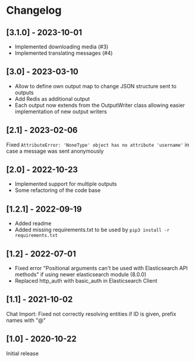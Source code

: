 # Changelog

## [3.1.0] - 2023-10-01

* Implemented downloading media (#3)
* Implemented translating messages (#4)

## [3.0] - 2023-03-10

* Allow to define own output map to change JSON structure sent to outputs
* Add Redis as additional output
* Each output now extends from the OutputWriter class allowing easier implementation of new output writers

## [2.1] - 2023-02-06

Fixed `AttributeError: 'NoneType' object has no attribute 'username'` in case a message was sent anonymously

## [2.0] - 2022-10-23

* Implemented support for multiple outputs
* Some refactoring of the code base

## [1.2.1] - 2022-09-19

* Added readme
* Added missing requirements.txt to be used by `pip3 install -r requirements.txt`

## [1.2] - 2022-07-01

* Fixed error "Positional arguments can't be used with Elasticsearch API methods" if using newer elasticsearch module (8.0.0)
* Replaced http_auth with basic_auth in Elasticsearch Client

## [1.1] - 2021-10-02

Chat Import: Fixed not correctly resolving entities if ID is given, prefix names with "@"

## [1.0] - 2020-10-22

Initial release